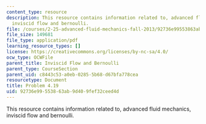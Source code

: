 ```yaml
---
content_type: resource
description: This resource contains information related to, advanced fluid mechanics,
  inviscid flow and bernoulli.
file: /courses/2-25-advanced-fluid-mechanics-fall-2013/92736e99553863ab9d409fef32ceed4d_MIT2_25F13_Shapi4.19_Prob.pdf
file_size: 149681
file_type: application/pdf
learning_resource_types: []
license: https://creativecommons.org/licenses/by-nc-sa/4.0/
ocw_type: OCWFile
parent_title: Inviscid Flow and Bernoulli
parent_type: CourseSection
parent_uid: c8443c53-a0eb-0285-5b68-d67bfa778cea
resourcetype: Document
title: Problem 4.19
uid: 92736e99-5538-63ab-9d40-9fef32ceed4d
---
```

This resource contains information related to, advanced fluid mechanics, inviscid flow and bernoulli.